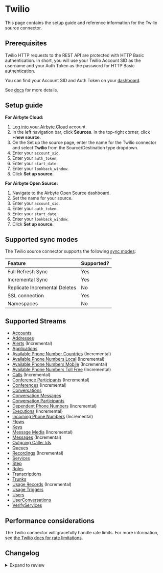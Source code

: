 # Twilio

This page contains the setup guide and reference information for the Twilio source connector.

## Prerequisites

Twilio HTTP requests to the REST API are protected with HTTP Basic authentication. In short, you will use your Twilio Account SID as the username and your Auth Token as the password for HTTP Basic authentication.

You can find your Account SID and Auth Token on your [dashboard](https://www.twilio.com/user/account).

See [docs](https://www.twilio.com/docs/iam/api) for more details.

## Setup guide

<!-- env:cloud -->

**For Airbyte Cloud:**

1. [Log into your Airbyte Cloud](https://cloud.airbyte.com/workspaces) account.
2. In the left navigation bar, click **Sources**. In the top-right corner, click **+new source**.
3. On the Set up the source page, enter the name for the Twilio connector and select **Twilio** from the Source/Destination type dropdown.
4. Enter your `account_sid`.
5. Enter your `auth_token`.
6. Enter your `start_date`.
7. Enter your `lookback_window`.
8. Click **Set up source**.
<!-- /env:cloud -->

<!-- env:oss -->

**For Airbyte Open Source:**

1. Navigate to the Airbyte Open Source dashboard.
2. Set the name for your source.
3. Enter your `account_sid`.
4. Enter your `auth_token`.
5. Enter your `start_date`.
6. Enter your `lookback_window`.
7. Click **Set up source**.
<!-- /env:oss -->

## Supported sync modes

The Twilio source connector supports the following [sync modes](https://docs.airbyte.com/cloud/core-concepts#connection-sync-modes):

| Feature                       | Supported? |
| :---------------------------- | :--------- |
| Full Refresh Sync             | Yes        |
| Incremental Sync              | Yes        |
| Replicate Incremental Deletes | No         |
| SSL connection                | Yes        |
| Namespaces                    | No         |

## Supported Streams

- [Accounts](https://www.twilio.com/docs/usage/api/account#read-multiple-account-resources)
- [Addresses](https://www.twilio.com/docs/usage/api/address#read-multiple-address-resources)
- [Alerts](https://www.twilio.com/docs/usage/monitor-alert#read-multiple-alert-resources) \(Incremental\)
- [Applications](https://www.twilio.com/docs/usage/api/applications#read-multiple-application-resources)
- [Available Phone Number Countries](https://www.twilio.com/docs/phone-numbers/api/availablephonenumber-resource#read-a-list-of-countries) \(Incremental\)
- [Available Phone Numbers Local](https://www.twilio.com/docs/phone-numbers/api/availablephonenumberlocal-resource#read-multiple-availablephonenumberlocal-resources) \(Incremental\)
- [Available Phone Numbers Mobile](https://www.twilio.com/docs/phone-numbers/api/availablephonenumber-mobile-resource#read-multiple-availablephonenumbermobile-resources) \(Incremental\)
- [Available Phone Numbers Toll Free](https://www.twilio.com/docs/phone-numbers/api/availablephonenumber-tollfree-resource#read-multiple-availablephonenumbertollfree-resources) \(Incremental\)
- [Calls](https://www.twilio.com/docs/voice/api/call-resource#create-a-call-resource) \(Incremental\)
- [Conference Participants](https://www.twilio.com/docs/voice/api/conference-participant-resource#read-multiple-participant-resources) \(Incremental\)
- [Conferences](https://www.twilio.com/docs/voice/api/conference-resource#read-multiple-conference-resources) \(Incremental\)
- [Conversations](https://www.twilio.com/docs/conversations/api/conversation-resource#read-multiple-conversation-resources)
- [Conversation Messages](https://www.twilio.com/docs/conversations/api/conversation-message-resource#list-all-conversation-messages)
- [Conversation Participants](https://www.twilio.com/docs/conversations/api/conversation-participant-resource)
- [Dependent Phone Numbers](https://www.twilio.com/docs/usage/api/address?code-sample=code-list-dependent-pns-subresources&code-language=curl&code-sdk-version=json#instance-subresources) \(Incremental\)
- [Executions](https://www.twilio.com/docs/phone-numbers/api/incomingphonenumber-resource#read-multiple-incomingphonenumber-resources) \(Incremental\)
- [Incoming Phone Numbers](https://www.twilio.com/docs/phone-numbers/api/incomingphonenumber-resource#read-multiple-incomingphonenumber-resources) \(Incremental\)
- [Flows](https://www.twilio.com/docs/studio/rest-api/flow#read-a-list-of-flows)
- [Keys](https://www.twilio.com/docs/usage/api/keys#read-a-key-resource)
- [Message Media](https://www.twilio.com/docs/sms/api/media-resource#read-multiple-media-resources) \(Incremental\)
- [Messages](https://www.twilio.com/docs/sms/api/message-resource#read-multiple-message-resources) \(Incremental\)
- [Outgoing Caller Ids](https://www.twilio.com/docs/voice/api/outgoing-caller-ids#outgoingcallerids-list-resource)
- [Queues](https://www.twilio.com/docs/voice/api/queue-resource#read-multiple-queue-resources)
- [Recordings](https://www.twilio.com/docs/voice/api/recording#read-multiple-recording-resources) \(Incremental\)
- [Services](https://www.twilio.com/docs/chat/rest/service-resource#read-multiple-service-resources)
- [Step](https://www.twilio.com/docs/studio/rest-api/v2/step#read-a-list-of-step-resources)
- [Roles](https://www.twilio.com/docs/chat/rest/role-resource#read-multiple-role-resources)
- [Transcriptions](https://www.twilio.com/docs/voice/api/recording-transcription?code-sample=code-read-list-all-transcriptions&code-language=curl&code-sdk-version=json#read-multiple-transcription-resources)
- [Trunks](https://www.twilio.com/docs/sip-trunking/api/trunk-resource#trunk-properties)
- [Usage Records](https://www.twilio.com/docs/usage/api/usage-record#read-multiple-usagerecord-resources) \(Incremental\)
- [Usage Triggers](https://www.twilio.com/docs/usage/api/usage-trigger#read-multiple-usagetrigger-resources)
- [Users](https://www.twilio.com/docs/conversations/api/user-resource)
- [UserConversations](https://www.twilio.com/docs/conversations/api/user-conversation-resource#list-all-of-a-users-conversations)
- [VerifyServices](https://www.twilio.com/docs/verify/api/service#maincontent)

## Performance considerations

The Twilio connector will gracefully handle rate limits.
For more information, see [the Twilio docs for rate limitations](https://support.twilio.com/hc/en-us/articles/360044308153-Twilio-API-response-Error-429-Too-Many-Requests-).

## Changelog

<details>
  <summary>Expand to review</summary>

| Version     | Date       | Pull Request                                             | Subject                                                                                                                                                                |
|:------------|:-----------| :------------------------------------------------------- |:-----------------------------------------------------------------------------------------------------------------------------------------------------------------------|
| 0.17.1 | 2025-09-11 | [66090](https://github.com/airbytehq/airbyte/pull/66090) | Update to CDK v7 |
| 0.17.0 | 2025-09-05 | [65955](https://github.com/airbytehq/airbyte/pull/65955) | Promoting release candidate 0.17.0-rc.2 to a main version. |
| 0.17.0-rc.2 | 2025-09-04 | [65936](https://github.com/airbytehq/airbyte/pull/65936) | Fix lookback window                                                                                                                                                    |
| 0.17.0-rc.1 | 2025-08-20 | [65072](https://github.com/airbytehq/airbyte/pull/65072) | Migrate to manifest-only                                                                                                                                               |
| 0.16.0      | 2025-08-28 | [65593](https://github.com/airbytehq/airbyte/pull/65593) | Promoting release candidate 0.16.0-rc.1 to a main version.                                                                                                             |
| 0.16.0-rc.1 | 2025-08-19 | [65072](https://github.com/airbytehq/airbyte/pull/65072) | Migrate incremental streams                                                                                                                                            |
| 0.15.0      | 2025-08-19 | [65085](https://github.com/airbytehq/airbyte/pull/65085) | Promoting release candidate 0.15.0-rc.1 to a main version.                                                                                                             |
| 0.15.0-rc.1 | 2025-08-18 | [64918](https://github.com/airbytehq/airbyte/pull/64918) | Migrate nested full refresh streams                                                                                                                                    |
| 0.14.0      | 2025-08-18 | [65066](https://github.com/airbytehq/airbyte/pull/65066) | Promoting release candidate 0.14.0-rc.1 to a main version.                                                                                                             |
| 0.14.0-rc.1 | 2025-08-14 | [64880](https://github.com/airbytehq/airbyte/pull/64880) | Migrated all full refresh streams that have no parent streams                                                                                                          |
| 0.13.0      | 2025-08-14 | [64929](https://github.com/airbytehq/airbyte/pull/64929) | Promoting release candidate 0.13.0-rc.1 to a main version.                                                                                                             |
| 0.13.0-rc.1 | 2025-08-11 | [64877](https://github.com/airbytehq/airbyte/pull/64877) | Update CDK to v6                                                                                                                                                       |
| 0.12.1      | 2025-06-15 | [56258](https://github.com/airbytehq/airbyte/pull/56258) | Update dependencies                                                                                                                                                    |
| 0.12.0      | 2025-05-13 | [49097](https://github.com/airbytehq/airbyte/pull/49097) | Fix per partition states for nested streams                                                                                                                            |
| 0.11.17     | 2025-02-22 | [54486](https://github.com/airbytehq/airbyte/pull/54486) | Update dependencies                                                                                                                                                    |
| 0.11.16     | 2025-01-22 | [52089](https://github.com/airbytehq/airbyte/pull/52089) | Fix typo to fix pagination for `TwilioStream` class                                                                                                                    |
| 0.11.15     | 2025-01-18 | [51966](https://github.com/airbytehq/airbyte/pull/51966) | Update dependencies                                                                                                                                                    |
| 0.11.14     | 2024-12-28 | [50803](https://github.com/airbytehq/airbyte/pull/50803) | Update dependencies                                                                                                                                                    |
| 0.11.13     | 2024-11-25 | [43769](https://github.com/airbytehq/airbyte/pull/43769) | Starting with this version, the Docker image is now rootless. Please note that this and future versions will not be compatible with Airbyte versions earlier than 0.64 |
| 0.11.12     | 2024-08-03 | [43132](https://github.com/airbytehq/airbyte/pull/43132) | Update dependencies                                                                                                                                                    |
| 0.11.11     | 2024-07-27 | [42593](https://github.com/airbytehq/airbyte/pull/42593) | Update dependencies                                                                                                                                                    |
| 0.11.10     | 2024-07-20 | [42177](https://github.com/airbytehq/airbyte/pull/42177) | Update dependencies                                                                                                                                                    |
| 0.11.9      | 2024-07-13 | [41845](https://github.com/airbytehq/airbyte/pull/41845) | Update dependencies                                                                                                                                                    |
| 0.11.8      | 2024-07-10 | [41478](https://github.com/airbytehq/airbyte/pull/41478) | Update dependencies                                                                                                                                                    |
| 0.11.7      | 2024-06-26 | [40527](https://github.com/airbytehq/airbyte/pull/40527) | Update dependencies                                                                                                                                                    |
| 0.11.6      | 2024-06-22 | [40030](https://github.com/airbytehq/airbyte/pull/40030) | Update dependencies                                                                                                                                                    |
| 0.11.5      | 2024-06-06 | [39252](https://github.com/airbytehq/airbyte/pull/39252) | [autopull] Upgrade base image to v1.2.2                                                                                                                                |
| 0.11.4      | 2024-05-22 | [38559](https://github.com/airbytehq/airbyte/pull/38564) | Migrate authenticator to `requests_native_auth` package                                                                                                                |
| 0.11.3      | 2024-05-20 | [38262](https://github.com/airbytehq/airbyte/pull/38262) | Replace AirbyteLogger with logging.Logger                                                                                                                              |
| 0.11.2      | 2024-04-19 | [36666](https://github.com/airbytehq/airbyte/pull/36666) | Updating to 0.80.0 CDK                                                                                                                                                 |
| 0.11.1      | 2024-04-12 | [36666](https://github.com/airbytehq/airbyte/pull/36666) | Schema descriptions                                                                                                                                                    |
| 0.11.0      | 2024-03-19 | [36267](https://github.com/airbytehq/airbyte/pull/36267) | Pin airbyte-cdk version to `^0`                                                                                                                                        |
| 0.10.2      | 2024-02-12 | [35153](https://github.com/airbytehq/airbyte/pull/35153) | Manage dependencies with Poetry                                                                                                                                        |
| 0.10.1      | 2023-11-21 | [32718](https://github.com/airbytehq/airbyte/pull/32718) | Base image migration: remove Dockerfile and use the python-connector-base image                                                                                        |
| 0.10.0      | 2023-07-28 | [27323](https://github.com/airbytehq/airbyte/pull/27323) | Add new stream `Step`                                                                                                                                                  |
| 0.9.0       | 2023-06-27 | [27221](https://github.com/airbytehq/airbyte/pull/27221) | Add new stream `UserConversations` with parent `Users`                                                                                                                 |
| 0.8.1       | 2023-07-12 | [28216](https://github.com/airbytehq/airbyte/pull/28216) | Add property `channel_metadata` to `ConversationMessages` schema                                                                                                       |
| 0.8.0       | 2023-06-11 | [27231](https://github.com/airbytehq/airbyte/pull/27231) | Add new stream `VerifyServices`                                                                                                                                        |
| 0.7.0       | 2023-05-03 | [25781](https://github.com/airbytehq/airbyte/pull/25781) | Add new stream `Trunks`                                                                                                                                                |
| 0.6.0       | 2023-05-03 | [25783](https://github.com/airbytehq/airbyte/pull/25783) | Add new stream `Roles` with parent `Services`                                                                                                                          |
| 0.5.0       | 2023-03-21 | [23995](https://github.com/airbytehq/airbyte/pull/23995) | Add new stream `Conversation Participants`                                                                                                                             |
| 0.4.0       | 2023-03-18 | [23995](https://github.com/airbytehq/airbyte/pull/23995) | Add new stream `Conversation Messages`                                                                                                                                 |
| 0.3.0       | 2023-03-18 | [22874](https://github.com/airbytehq/airbyte/pull/22874) | Add new stream `Executions` with parent `Flows`                                                                                                                        |
| 0.2.0       | 2023-03-16 | [24114](https://github.com/airbytehq/airbyte/pull/24114) | Add `Conversations` stream                                                                                                                                             |
| 0.1.16      | 2023-02-10 | [22825](https://github.com/airbytehq/airbyte/pull/22825) | Specified date formatting in specification                                                                                                                             |
| 0.1.15      | 2023-01-27 | [22025](https://github.com/airbytehq/airbyte/pull/22025) | Set `AvailabilityStrategy` for streams explicitly to `None`                                                                                                            |
| 0.1.14      | 2022-11-16 | [19479](https://github.com/airbytehq/airbyte/pull/19479) | Fix date range slicing                                                                                                                                                 |
| 0.1.13      | 2022-10-25 | [18423](https://github.com/airbytehq/airbyte/pull/18423) | Implement datetime slicing for streams supporting incremental syncs                                                                                                    |
| 0.1.11      | 2022-09-30 | [17478](https://github.com/airbytehq/airbyte/pull/17478) | Add lookback_window parameters                                                                                                                                         |
| 0.1.10      | 2022-09-29 | [17410](https://github.com/airbytehq/airbyte/pull/17410) | Migrate to per-stream states                                                                                                                                           |
| 0.1.9       | 2022-09-26 | [17134](https://github.com/airbytehq/airbyte/pull/17134) | Add test data for Message Media and Conferences                                                                                                                        |
| 0.1.8       | 2022-08-29 | [16110](https://github.com/airbytehq/airbyte/pull/16110) | Add state checkpoint interval                                                                                                                                          |
| 0.1.7       | 2022-08-26 | [15972](https://github.com/airbytehq/airbyte/pull/15972) | Shift start date for stream if it exceeds 400 days                                                                                                                     |
| 0.1.6       | 2022-06-22 | [14000](https://github.com/airbytehq/airbyte/pull/14000) | Update Records stream schema and align tests with connectors' best practices                                                                                           |
| 0.1.5       | 2022-06-22 | [13896](https://github.com/airbytehq/airbyte/pull/13896) | Add lookback window parameters to fetch messages with a rolling window and catch status updates                                                                        |
| 0.1.4       | 2022-04-22 | [12157](https://github.com/airbytehq/airbyte/pull/12157) | Use Retry-After header for backoff                                                                                                                                     |
| 0.1.3       | 2022-04-20 | [12183](https://github.com/airbytehq/airbyte/pull/12183) | Add new subresource on the call stream + declare a valid primary key for conference_participants stream                                                                |
| 0.1.2       | 2021-12-23 | [9092](https://github.com/airbytehq/airbyte/pull/9092) | Correct specification doc URL                                                                                                                                          |
| 0.1.1       | 2021-10-18 | [7034](https://github.com/airbytehq/airbyte/pull/7034) | Update schemas and transform data types according to the API schema                                                                                                    |
| 0.1.0       | 2021-07-02 | [4070](https://github.com/airbytehq/airbyte/pull/4070) | Native Twilio connector implemented                                                                                                                                    |

</details>
